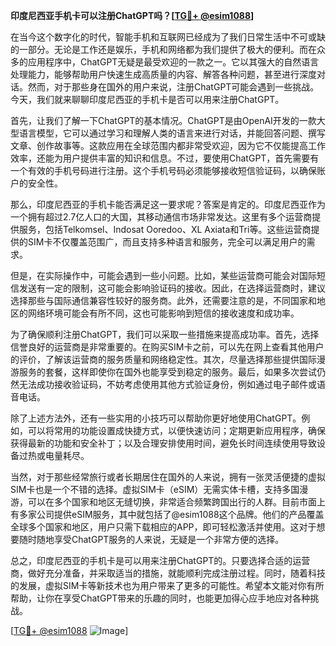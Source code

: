 **印度尼西亚手机卡可以注册ChatGPT吗？[[TG💪+ @esim1088](https://t.me/s/esim1088)]**

在当今这个数字化的时代，智能手机和互联网已经成为了我们日常生活中不可或缺的一部分。无论是工作还是娱乐，手机和网络都为我们提供了极大的便利。而在众多的应用程序中，ChatGPT无疑是最受欢迎的一款之一。它以其强大的自然语言处理能力，能够帮助用户快速生成高质量的内容、解答各种问题，甚至进行深度对话。然而，对于那些身在国外的用户来说，注册ChatGPT可能会遇到一些挑战。今天，我们就来聊聊印度尼西亚的手机卡是否可以用来注册ChatGPT。

首先，让我们了解一下ChatGPT的基本情况。ChatGPT是由OpenAI开发的一款大型语言模型，它可以通过学习和理解人类的语言来进行对话，并能回答问题、撰写文章、创作故事等。这款应用在全球范围内都非常受欢迎，因为它不仅能提高工作效率，还能为用户提供丰富的知识和信息。不过，要使用ChatGPT，首先需要有一个有效的手机号码进行注册。这个手机号码必须能够接收短信验证码，以确保账户的安全性。

那么，印度尼西亚的手机卡能否满足这一要求呢？答案是肯定的。印度尼西亚作为一个拥有超过2.7亿人口的大国，其移动通信市场非常发达。这里有多个运营商提供服务，包括Telkomsel、Indosat Ooredoo、XL Axiata和Tri等。这些运营商提供的SIM卡不仅覆盖范围广，而且支持多种语言和服务，完全可以满足用户的需求。

但是，在实际操作中，可能会遇到一些小问题。比如，某些运营商可能会对国际短信发送有一定的限制，这可能会影响验证码的接收。因此，在选择运营商时，建议选择那些与国际通信兼容性较好的服务商。此外，还需要注意的是，不同国家和地区的网络环境可能会有所不同，这也可能影响到短信的接收速度和成功率。

为了确保顺利注册ChatGPT，我们可以采取一些措施来提高成功率。首先，选择信誉良好的运营商是非常重要的。在购买SIM卡之前，可以先在网上查看其他用户的评价，了解该运营商的服务质量和网络稳定性。其次，尽量选择那些提供国际漫游服务的套餐，这样即使你在国外也能享受到稳定的服务。最后，如果多次尝试仍然无法成功接收验证码，不妨考虑使用其他方式验证身份，例如通过电子邮件或语音电话。

除了上述方法外，还有一些实用的小技巧可以帮助你更好地使用ChatGPT。例如，可以将常用的功能设置成快捷方式，以便快速访问；定期更新应用程序，确保获得最新的功能和安全补丁；以及合理安排使用时间，避免长时间连续使用导致设备过热或电量耗尽。

当然，对于那些经常旅行或者长期居住在国外的人来说，拥有一张灵活便捷的虚拟SIM卡也是一个不错的选择。虚拟SIM卡（eSIM）无需实体卡槽，支持多国漫游，可以在多个国家和地区无缝切换，非常适合频繁跨国出行的人群。目前市面上有多家公司提供eSIM服务，其中就包括了@esim1088这个品牌。他们的产品覆盖全球多个国家和地区，用户只需下载相应的APP，即可轻松激活并使用。这对于想要随时随地享受ChatGPT服务的人来说，无疑是一个非常方便的选择。

总之，印度尼西亚的手机卡是可以用来注册ChatGPT的。只要选择合适的运营商，做好充分准备，并采取适当的措施，就能顺利完成注册过程。同时，随着科技的发展，虚拟SIM卡等新技术也为用户带来了更多的可能性。希望本文能对你有所帮助，让你在享受ChatGPT带来的乐趣的同时，也能更加得心应手地应对各种挑战。

[[TG💪+ @esim1088](https://t.me/s/esim1088) ![Image](https://i.postimg.cc/4NQfJmqS/Snipaste-2025-05-13-00-14-12.png)]